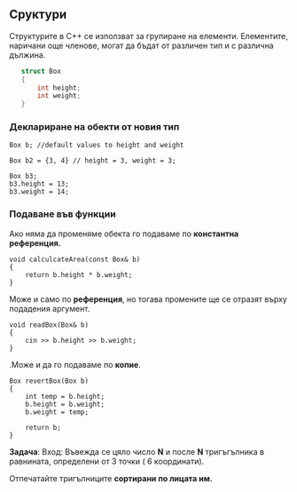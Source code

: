 

##  Сруктури

Структурите в C++ се използват за групиране на елементи. Елементите, наричани още членове, могат да бъдат от различен тип и с различна дължина.
 ```c++
    struct Box
    {
		int height;
		int weight;
    }
 ```

###  Деклариране на обекти от новия тип

    Box b; //default values to height and weight
    
    Box b2 = {3, 4} // height = 3, weight = 3;
    
    Box b3;
    b3.height = 13;
    b3.weight = 14;

	
###  Подаване във функции
Ако няма да променяме обекта го подаваме по **константна референция.**

    void calculcateArea(const Box& b)
    {
	    return b.height * b.weight;
    }
   Може и само по **референция**, но тогава промените ще се отразят върху подадения аргумент.
   

    void readBox(Box& b)
    {
	    cin >> b.height >> b.weight;
    }
.Може и да го подаваме по **копие**.

    Box revertBox(Box b)
    {
	    int temp = b.height;
	    b.height = b.weight;
	    b.weight = temp;
	    
	    return b;
	}
**Задача**:
Вход: Въвежда се цяло число **N**  и после **N** тригъгълника в равнината, определени от 3 точки ( 6 координати).

Отпечатайте тригълниците **сортирани по лицата им.**
